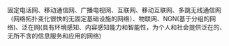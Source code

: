 固定电话网、移动通信网、广播电视网、互联网、移动互联网、多跳无线通信网（网络拓扑变化很快的无固定基础设施的网络）、物联网、NGN(基于分组的网络)、泛在网(具有环境感知、内容感知能力和智能性，为个人和社会提供泛在的、无所不含的信息服务和应用的网络)